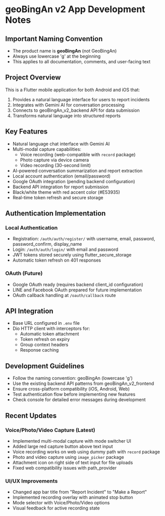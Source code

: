 # geoBingAn v2 App Development Notes

## Important Naming Convention
- The product name is **geoBingAn** (not GeoBingAn)
- Always use lowercase 'g' at the beginning
- This applies to all documentation, comments, and user-facing text

## Project Overview
This is a Flutter mobile application for both Android and iOS that:
1. Provides a natural language interface for users to report incidents
2. Integrates with Gemini AI for conversation processing
3. Connects to geoBingAn_v2_backend API for data submission
4. Transforms natural language into structured reports

## Key Features
- Natural language chat interface with Gemini AI
- Multi-modal capture capabilities:
  - Voice recording (web-compatible with `record` package)
  - Photo capture via device camera
  - Video recording (30-second limit)
- AI-powered conversation summarization and report extraction
- Local account authentication (email/password)
- Google OAuth integration (pending backend configuration)
- Backend API integration for report submission
- Black/white theme with red accent color (#E53935)
- Real-time token refresh and secure storage

## Authentication Implementation
### Local Authentication
- Registration: `/auth/auth/register/` with username, email, password, password_confirm, display_name
- Login: `/auth/auth/login/` with email and password
- JWT tokens stored securely using flutter_secure_storage
- Automatic token refresh on 401 responses

### OAuth (Future)
- Google OAuth ready (requires backend client_id configuration)
- LINE and Facebook OAuth prepared for future implementation
- OAuth callback handling at `/oauth/callback` route

## API Integration
- Base URL configured in `.env` file
- Dio HTTP client with interceptors for:
  - Automatic token attachment
  - Token refresh on expiry
  - Group context headers
  - Response caching

## Development Guidelines
- Follow the naming convention: geoBingAn (lowercase 'g')
- Use the existing backend API patterns from geoBingAn_v2_frontend
- Ensure cross-platform compatibility (iOS, Android, Web)
- Test authentication flow before implementing new features
- Check console for detailed error messages during development

## Recent Updates
### Voice/Photo/Video Capture (Latest)
- Implemented multi-modal capture with mode switcher UI
- Added large red capture button above text input
- Voice recording works on web using dummy path with `record` package
- Photo and video capture using `image_picker` package
- Attachment icon on right side of text input for file uploads
- Fixed web compatibility issues with path_provider

### UI/UX Improvements
- Changed app bar title from "Report Incident" to "Make a Report"
- Implemented recording overlay with animated stop button
- Mode selector with Voice/Photo/Video options
- Visual feedback for active recording state